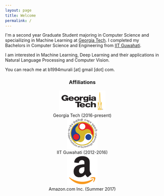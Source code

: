 ```yaml
---
layout: page
title: Welcome
permalink: /
---
```


I'm a second year Graduate Student majoring in Computer Science and speciailizing in Machine Learning at [Georgia Tech](https://www.gatech.edu). I completed my Bachelors in Computer Science and Engineering from [IIT Guwahati](https://www.iitg.ac.in).

I am interested in Machine Learning, Deep Learning and their applications in Natural Language Processing and Computer Vision.

You can reach me at b1994murali [at] gmail [dot] com.

<h3 align="center">Affiliations</h3>
<figure align="center" class="affils">
    <a href="http://www.gatech.edu/"><img src="/docs/pictures/gatech.png" style="width: 150px;"/></a>
    <figcaption>Georgia Tech (2016-present)</figcaption>
    <a href="http://www.iitg.ac.in/"><img src="/docs/pictures/iitg.png" style="width: 100px;"/></a>
    <figcaption>IIT Guwahati (2012-2016)</figcaption>
    <a href="https://www.amazon.com/"><img src="/docs/pictures/amazon.png" style="width: 100px;"/></a>
    <figcaption>Amazon.com Inc. (Summer 2017)</figcaption>
</figure>